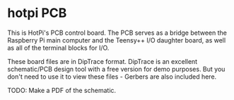 hotpi PCB
=========

This is HotPi's PCB control board. The PCB serves as a bridge between the
Raspberry Pi main computer and the Teensy++ I/O daughter board, as well as all
of the terminal blocks for I/O.

These board files are in DipTrace format. DipTrace is an excellent schematic/PCB
design tool with a free version for demo purposes. But you don't need to use it
to view these files - Gerbers are also included here.

TODO: Make a PDF of the schematic.
